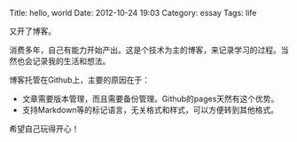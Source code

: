 Title: hello, world
Date: 2012-10-24 19:03
Category: essay
Tags: life

又开了博客。

消费多年，自己有能力开始产出。这是个技术为主的博客，来记录学习的过程。当然也会记录我的生活和想法。

博客托管在Github上，主要的原因在于：

* 文章需要版本管理，而且需要备份管理。Github的pages天然有这个优势。
* 支持Markdown等的标记语言，无关格式和样式，可以方便转到其他格式。

希望自己玩得开心！

